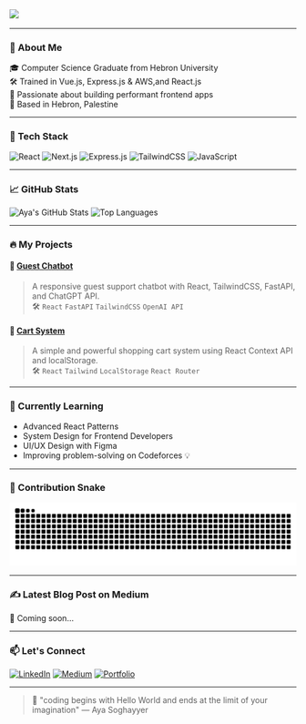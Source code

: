 <!-- Profile README for aya-soghayyer -->

<img src="https://readme-typing-svg.herokuapp.com/?lines=Hi,+I'm+Aya+Soghayyer+👋;Frontend+Developer+🚀;Building+with+React,+FastAPI,+TailwindCSS!&center=true&width=500&height=50" />

---

### 🌟 About Me

🎓 Computer Science Graduate from Hebron University  
🛠 Trained in Vue.js, Express.js & AWS,and React.js      
🚀 Passionate about building performant frontend apps  
📍 Based in Hebron, Palestine  

---

### 🚀 Tech Stack

![React](https://img.shields.io/badge/-React.js-61DAFB?style=for-the-badge&logo=react&logoColor=black)
![Next.js](https://img.shields.io/badge/-Next.js-000000?style=for-the-badge&logo=next.js&logoColor=white)
![Express.js](https://img.shields.io/badge/-Express.js-000000?style=for-the-badge&logo=express&logoColor=white)
![TailwindCSS](https://img.shields.io/badge/-TailwindCSS-38B2AC?style=for-the-badge&logo=tailwind-css&logoColor=white)
![JavaScript](https://img.shields.io/badge/-JavaScript-F7DF1E?style=for-the-badge&logo=javascript&logoColor=black)

---

### 📈 GitHub Stats

![Aya's GitHub Stats](https://github-readme-stats.vercel.app/api?username=aya-soghayyer&show_icons=true&theme=radical)
![Top Languages](https://github-readme-stats.vercel.app/api/top-langs/?username=aya-soghayyer&layout=compact&theme=radical)

---

### 🔥 My Projects

#### 🧠 [Guest Chatbot](https://github.com/aya-soghayyer/guestchatbot)  
> A responsive guest support chatbot with React, TailwindCSS, FastAPI, and ChatGPT API.  
> 🛠 `React` `FastAPI` `TailwindCSS` `OpenAI API`

#### 🛒 [Cart System](https://github.com/...)  
> A simple and powerful shopping cart system using React Context API and localStorage.  
> 🛠 `React` `Tailwind` `LocalStorage` `React Router`

---

### 🌱 Currently Learning
- Advanced React Patterns
- System Design for Frontend Developers
- UI/UX Design with Figma
- Improving problem-solving on Codeforces 💡

---

### 🐍 Contribution Snake

![snake gif](https://raw.githubusercontent.com/aya-soghayyer/aya-soghayyer/output/github-contribution-grid-snake.svg)



---

### ✍️ Latest Blog Post on Medium  
<!-- Replace this with an auto-updating GitHub Action later -->
📝 Coming soon...

---

### 📫 Let's Connect

[![LinkedIn](https://img.shields.io/badge/-LinkedIn-blue?style=for-the-badge&logo=linkedin&logoColor=white)]([https://linkedin.com/in/your-profile](https://www.linkedin.com/in/aya-soghayyer-884934246/))
[![Medium](https://img.shields.io/badge/-Medium-000000?style=for-the-badge&logo=medium&logoColor=white)](https://medium.com/@your-medium)
[![Portfolio](https://img.shields.io/badge/-Portfolio-FF5722?style=for-the-badge&logo=firefox&logoColor=white)](https://your-portfolio-link.com)

---

> 💬 "coding begins with Hello World and ends at the limit of your imagination" — Aya Soghayyer
